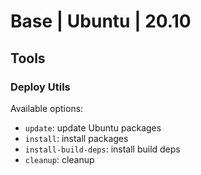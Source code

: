 # Base | Ubuntu | 20.10

## Tools

### Deploy Utils

Available options:
- `update`: update Ubuntu packages
- `install`: install packages
- `install-build-deps`: install build deps
- `cleanup`: cleanup
